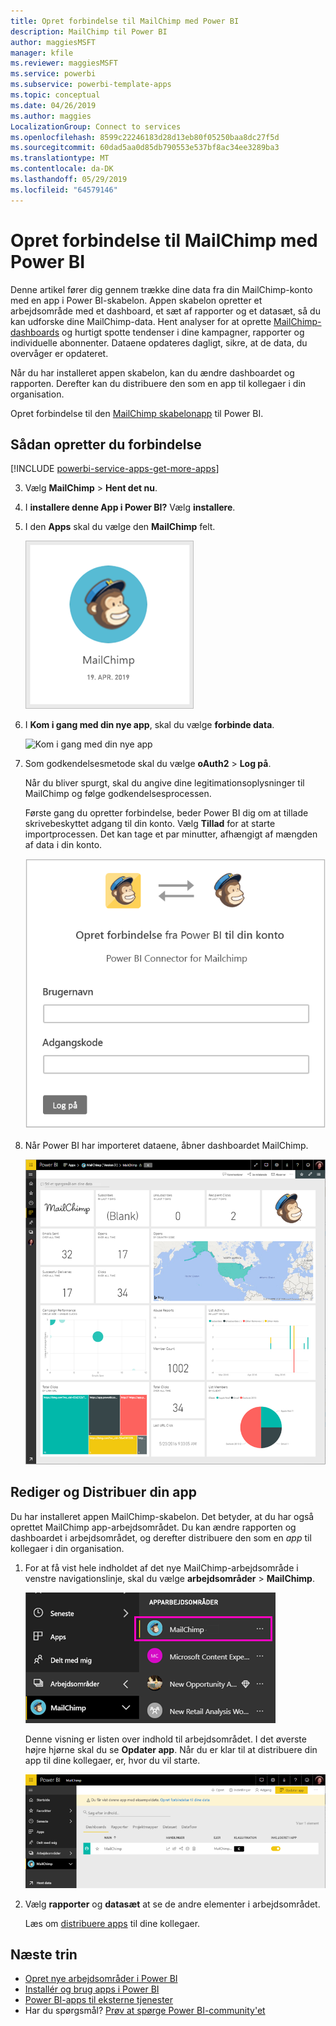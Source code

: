 ```yaml
---
title: Opret forbindelse til MailChimp med Power BI
description: MailChimp til Power BI
author: maggiesMSFT
manager: kfile
ms.reviewer: maggiesMSFT
ms.service: powerbi
ms.subservice: powerbi-template-apps
ms.topic: conceptual
ms.date: 04/26/2019
ms.author: maggies
LocalizationGroup: Connect to services
ms.openlocfilehash: 8599c22246183d28d13eb80f05250baa8dc27f5d
ms.sourcegitcommit: 60dad5aa0d85db790553e537bf8ac34ee3289ba3
ms.translationtype: MT
ms.contentlocale: da-DK
ms.lasthandoff: 05/29/2019
ms.locfileid: "64579146"
---
```

# <a name="connect-to-mailchimp-with-power-bi"></a>Opret forbindelse til MailChimp med Power BI
Denne artikel fører dig gennem trække dine data fra din MailChimp-konto med en app i Power BI-skabelon. Appen skabelon opretter et arbejdsområde med et dashboard, et sæt af rapporter og et datasæt, så du kan udforske dine MailChimp-data. Hent analyser for at oprette [MailChimp-dashboards](https://powerbi.microsoft.com/integrations/mailchimp) og hurtigt spotte tendenser i dine kampagner, rapporter og individuelle abonnenter. Dataene opdateres dagligt, sikre, at de data, du overvåger er opdateret.

Når du har installeret appen skabelon, kan du ændre dashboardet og rapporten. Derefter kan du distribuere den som en app til kollegaer i din organisation.

Opret forbindelse til den [MailChimp skabelonapp](https://app.powerbi.com/getdata/services/mailchimp) til Power BI.

## <a name="how-to-connect"></a>Sådan opretter du forbindelse

[!INCLUDE [powerbi-service-apps-get-more-apps](./includes/powerbi-service-apps-get-more-apps.md)]

3. Vælg **MailChimp** \> **Hent det nu**.
4. I **installere denne App i Power BI?** Vælg **installere**.
4. I den **Apps** skal du vælge den **MailChimp** felt.

    ![Power BI MailChimp appfeltet](media/service-connect-to-mailchimp/power-bi-connect-mailchimp.png)

6. I **Kom i gang med din nye app**, skal du vælge **forbinde data**.

    ![Kom i gang med din nye app](media/service-tutorial-connect-to-github/power-bi-github-app-tutorial-connect-data.png)

1. Som godkendelsesmetode skal du vælge **oAuth2** \> **Log på**.
   
    Når du bliver spurgt, skal du angive dine legitimationsoplysninger til MailChimp og følge godkendelsesprocessen.
   
    Første gang du opretter forbindelse, beder Power BI dig om at tillade skrivebeskyttet adgang til din konto. Vælg **Tillad** for at starte importprocessen. Det kan tage et par minutter, afhængigt af mængden af data i din konto.
   
    ![Power BI-forbindelseskomponenten til MailChimp](media/service-connect-to-mailchimp/allow.png)

5. Når Power BI har importeret dataene, åbner dashboardet MailChimp.
   
    ![Power BI MailChimp-dashboard](media/service-connect-to-mailchimp/power-bi-mailchimp-dashboard.png)

## <a name="modify-and-distribute-your-app"></a>Rediger og Distribuer din app

Du har installeret appen MailChimp-skabelon. Det betyder, at du har også oprettet MailChimp app-arbejdsområdet. Du kan ændre rapporten og dashboardet i arbejdsområdet, og derefter distribuere den som en *app* til kollegaer i din organisation. 

1. For at få vist hele indholdet af det nye MailChimp-arbejdsområde i venstre navigationslinje, skal du vælge **arbejdsområder** > **MailChimp**. 

    ![MailChimp-arbejdsområde i venstre navigationsrude](media/service-connect-to-mailchimp/power-bi-mailchimp-left-nav.png)

    Denne visning er listen over indhold til arbejdsområdet. I det øverste højre hjørne skal du se **Opdater app**. Når du er klar til at distribuere din app til dine kollegaer, er, hvor du vil starte.

    ![Content MailChimp-liste](media/service-connect-to-mailchimp/power-bi-mailchimp-content-list.png)

2. Vælg **rapporter** og **datasæt** at se de andre elementer i arbejdsområdet. 

    Læs om [distribuere apps](service-create-distribute-apps.md) til dine kollegaer.

## <a name="next-steps"></a>Næste trin

* [Opret nye arbejdsområder i Power BI](service-create-the-new-workspaces.md)
* [Installér og brug apps i Power BI](consumer/end-user-apps.md)
* [Power BI-apps til eksterne tjenester](service-connect-to-services.md)
* Har du spørgsmål? [Prøv at spørge Power BI-community'et](http://community.powerbi.com/)

